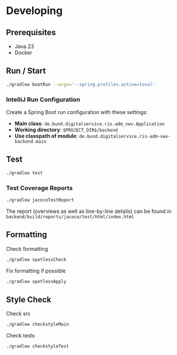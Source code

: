 # Developing

## Prerequisites

- Java 23
- Docker

## Run / Start

```bash
./gradlew bootRun --args='--spring.profiles.active=local'
```

### IntelliJ Run Configuration

Create a Spring Boot run configuration with these settings:

- **Main class**: `de.bund.digitalservice.ris.adm_vwv.Application`
- **Working directory**: `$PROJECT_DIR$/backend`
- **Use classpath of module**: `de.bund.digitalservice.ris-adm-vwv-backend.main`

## Test

```bash
./gradlew test
```

### Test Coverage Reports

```bash
./gradlew jacocoTestReport
```

The report (overviews as well as line-by-line details) can be found in `backend/build/reports/jacoco/test/html/index.html`

## Formatting

Check formatting

```bash
./gradlew spotlessCheck
```

Fix formatting if possible

```bash
./gradlew spotlessApply
```

## Style Check

Check src

```bash
./gradlew checkstyleMain
```

Check tests

```bash
./gradlew checkstyleTest
```
